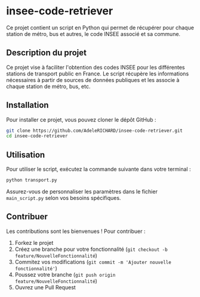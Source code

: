 # insee-code-retriever

Ce projet contient un script en Python qui permet de récupérer pour chaque station de métro, bus et autres, le code INSEE associé et sa commune.

## Description du projet

Ce projet vise à faciliter l'obtention des codes INSEE pour les différentes stations de transport public en France. Le script récupère les informations nécessaires à partir de sources de données publiques et les associe à chaque station de métro, bus, etc.

## Installation

Pour installer ce projet, vous pouvez cloner le dépôt GitHub :

```sh
git clone https://github.com/AdeleRICHARD/insee-code-retriever.git
cd insee-code-retriever
```

## Utilisation

Pour utiliser le script, exécutez la commande suivante dans votre terminal :

```sh
python transport.py
```

Assurez-vous de personnaliser les paramètres dans le fichier `main_script.py` selon vos besoins spécifiques.

## Contribuer

Les contributions sont les bienvenues ! Pour contribuer :
1. Forkez le projet
2. Créez une branche pour votre fonctionnalité (`git checkout -b feature/NouvelleFonctionnalité`)
3. Commitez vos modifications (`git commit -m 'Ajouter nouvelle fonctionnalité'`)
4. Poussez votre branche (`git push origin feature/NouvelleFonctionnalité`)
5. Ouvrez une Pull Request
